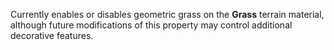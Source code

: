 Currently enables or disables geometric grass on the **Grass** terrain material, although future modifications of this property may control additional decorative features.